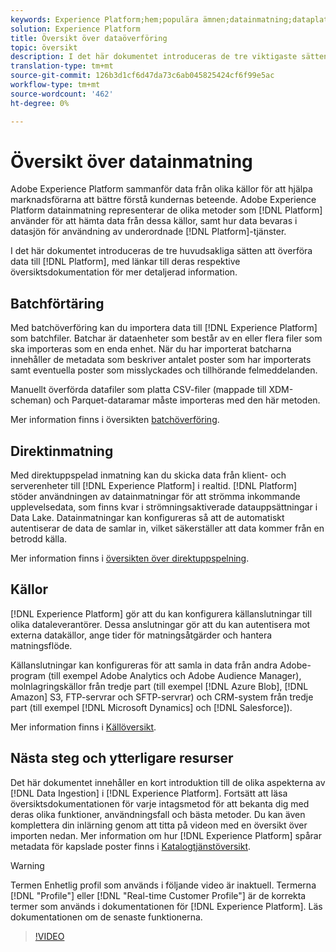 ```yaml
---
keywords: Experience Platform;hem;populära ämnen;datainmatning;dataplatse;dataplats;datahantering;datahantering;linje;rad;grupp;inmatad data
solution: Experience Platform
title: Översikt över dataöverföring
topic: översikt
description: I det här dokumentet introduceras de tre viktigaste sätten att överföra data till plattformen, med länkar till deras respektive översiktsdokumentation för mer detaljerad information.
translation-type: tm+mt
source-git-commit: 126b3d1cf6d47da73c6ab045825424cf6f99e5ac
workflow-type: tm+mt
source-wordcount: '462'
ht-degree: 0%

---
```



# Översikt över datainmatning

Adobe Experience Platform sammanför data från olika källor för att hjälpa marknadsförarna att bättre förstå kundernas beteende. Adobe Experience Platform datainmatning representerar de olika metoder som [!DNL Platform] använder för att hämta data från dessa källor, samt hur data bevaras i datasjön för användning av underordnade [!DNL Platform]-tjänster.

I det här dokumentet introduceras de tre huvudsakliga sätten att överföra data till [!DNL Platform], med länkar till deras respektive översiktsdokumentation för mer detaljerad information.

## Batchförtäring

Med batchöverföring kan du importera data till [!DNL Experience Platform] som batchfiler. Batchar är dataenheter som består av en eller flera filer som ska importeras som en enda enhet. När du har importerat batcharna innehåller de metadata som beskriver antalet poster som har importerats samt eventuella poster som misslyckades och tillhörande felmeddelanden.

Manuellt överförda datafiler som platta CSV-filer (mappade till XDM-scheman) och Parquet-dataramar måste importeras med den här metoden.

Mer information finns i översikten [batchöverföring](./batch-ingestion/overview.md).

## Direktinmatning

Med direktuppspelad inmatning kan du skicka data från klient- och serverenheter till [!DNL Experience Platform] i realtid. [!DNL Platform] stöder användningen av datainmatningar för att strömma inkommande upplevelsedata, som finns kvar i strömningsaktiverade datauppsättningar i Data Lake. Datainmatningar kan konfigureras så att de automatiskt autentiserar de data de samlar in, vilket säkerställer att data kommer från en betrodd källa.

Mer information finns i [översikten över direktuppspelning](./streaming-ingestion/overview.md).

## Källor

[!DNL Experience Platform] gör att du kan konfigurera källanslutningar till olika dataleverantörer. Dessa anslutningar gör att du kan autentisera mot externa datakällor, ange tider för matningsåtgärder och hantera matningsflöde.

Källanslutningar kan konfigureras för att samla in data från andra Adobe-program (till exempel Adobe Analytics och Adobe Audience Manager), molnlagringskällor från tredje part (till exempel [!DNL Azure Blob], [!DNL Amazon] S3, FTP-servrar och SFTP-servrar) och CRM-system från tredje part (till exempel [!DNL Microsoft Dynamics] och [!DNL Salesforce]).

Mer information finns i [Källöversikt](../sources/home.md).

## Nästa steg och ytterligare resurser

Det här dokumentet innehåller en kort introduktion till de olika aspekterna av [!DNL Data Ingestion] i [!DNL Experience Platform]. Fortsätt att läsa översiktsdokumentationen för varje intagsmetod för att bekanta dig med deras olika funktioner, användningsfall och bästa metoder. Du kan även komplettera din inlärning genom att titta på videon med en översikt över importen nedan. Mer information om hur [!DNL Experience Platform] spårar metadata för kapslade poster finns i [Katalogtjänstöversikt](../catalog/home.md).

>[!WARNING]
>
>Termen Enhetlig profil som används i följande video är inaktuell. Termerna [!DNL "Profile"] eller [!DNL "Real-time Customer Profile"] är de korrekta termer som används i dokumentationen för [!DNL Experience Platform]. Läs dokumentationen om de senaste funktionerna.

>[!VIDEO](https://video.tv.adobe.com/v/27106?quality=12&learn=on)
